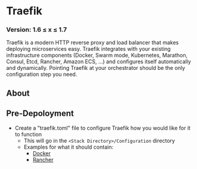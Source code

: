 # Traefik
### Version: 1.6 ≤ x ≤ 1.7

Traefik is a modern HTTP reverse proxy and load balancer that makes deploying microservices easy. Traefik integrates with your existing infrastructure components (Docker, Swarm mode, Kubernetes, Marathon, Consul, Etcd, Rancher, Amazon ECS, ...) and configures itself automatically and dynamically. Pointing Traefik at your orchestrator should be the only configuration step you need.

## About

## Pre-Depoloyment

* Create a "traefik.toml" file to configure Traefik how you would like for it to function
  * This will go in the `<Stack Directory>/Configuration` directory
  * Examples for what it should contain:
    * [Docker](https://docs.traefik.io/configuration/backends/docker/)
    * [Rancher](https://docs.traefik.io/configuration/backends/rancher/)
